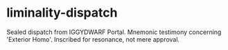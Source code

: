 # liminality-dispatch
Sealed dispatch from IGGYDWARF Portal. Mnemonic testimony concerning 'Exterior Homo'. Inscribed for resonance, not mere approval.
